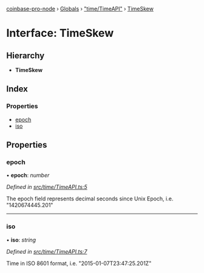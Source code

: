 [coinbase-pro-node](../README.md) › [Globals](../globals.md) › ["time/TimeAPI"](../modules/_time_timeapi_.md) › [TimeSkew](_time_timeapi_.timeskew.md)

# Interface: TimeSkew

## Hierarchy

- **TimeSkew**

## Index

### Properties

- [epoch](_time_timeapi_.timeskew.md#epoch)
- [iso](_time_timeapi_.timeskew.md#iso)

## Properties

### epoch

• **epoch**: _number_

_Defined in [src/time/TimeAPI.ts:5](https://github.com/bennyn/coinbase-pro-node/blob/64d8e93/src/time/TimeAPI.ts#L5)_

The epoch field represents decimal seconds since Unix Epoch, i.e. "1420674445.201"

---

### iso

• **iso**: _string_

_Defined in [src/time/TimeAPI.ts:7](https://github.com/bennyn/coinbase-pro-node/blob/64d8e93/src/time/TimeAPI.ts#L7)_

Time in ISO 8601 format, i.e. "2015-01-07T23:47:25.201Z"
